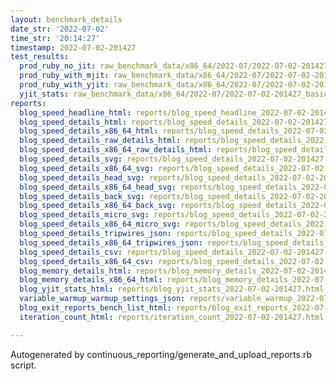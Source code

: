 ```yaml
---
layout: benchmark_details
date_str: '2022-07-02'
time_str: '20:14:27'
timestamp: 2022-07-02-201427
test_results:
  prod_ruby_no_jit: raw_benchmark_data/x86_64/2022-07/2022-07-02-201427_basic_benchmark_prod_ruby_no_jit.json
  prod_ruby_with_mjit: raw_benchmark_data/x86_64/2022-07/2022-07-02-201427_basic_benchmark_prod_ruby_with_mjit.json
  prod_ruby_with_yjit: raw_benchmark_data/x86_64/2022-07/2022-07-02-201427_basic_benchmark_prod_ruby_with_yjit.json
  yjit_stats: raw_benchmark_data/x86_64/2022-07/2022-07-02-201427_basic_benchmark_yjit_stats.json
reports:
  blog_speed_headline_html: reports/blog_speed_headline_2022-07-02-201427.html
  blog_speed_details_html: reports/blog_speed_details_2022-07-02-201427.html
  blog_speed_details_x86_64_html: reports/blog_speed_details_2022-07-02-201427.x86_64.html
  blog_speed_details_raw_details_html: reports/blog_speed_details_2022-07-02-201427.raw_details.html
  blog_speed_details_x86_64_raw_details_html: reports/blog_speed_details_2022-07-02-201427.x86_64.raw_details.html
  blog_speed_details_svg: reports/blog_speed_details_2022-07-02-201427.svg
  blog_speed_details_x86_64_svg: reports/blog_speed_details_2022-07-02-201427.x86_64.svg
  blog_speed_details_head_svg: reports/blog_speed_details_2022-07-02-201427.head.svg
  blog_speed_details_x86_64_head_svg: reports/blog_speed_details_2022-07-02-201427.x86_64.head.svg
  blog_speed_details_back_svg: reports/blog_speed_details_2022-07-02-201427.back.svg
  blog_speed_details_x86_64_back_svg: reports/blog_speed_details_2022-07-02-201427.x86_64.back.svg
  blog_speed_details_micro_svg: reports/blog_speed_details_2022-07-02-201427.micro.svg
  blog_speed_details_x86_64_micro_svg: reports/blog_speed_details_2022-07-02-201427.x86_64.micro.svg
  blog_speed_details_tripwires_json: reports/blog_speed_details_2022-07-02-201427.tripwires.json
  blog_speed_details_x86_64_tripwires_json: reports/blog_speed_details_2022-07-02-201427.x86_64.tripwires.json
  blog_speed_details_csv: reports/blog_speed_details_2022-07-02-201427.csv
  blog_speed_details_x86_64_csv: reports/blog_speed_details_2022-07-02-201427.x86_64.csv
  blog_memory_details_html: reports/blog_memory_details_2022-07-02-201427.html
  blog_memory_details_x86_64_html: reports/blog_memory_details_2022-07-02-201427.x86_64.html
  blog_yjit_stats_html: reports/blog_yjit_stats_2022-07-02-201427.html
  variable_warmup_warmup_settings_json: reports/variable_warmup_2022-07-02-201427.warmup_settings.json
  blog_exit_reports_bench_list_html: reports/blog_exit_reports_2022-07-02-201427.bench_list.html
  iteration_count_html: reports/iteration_count_2022-07-02-201427.html

---
```

Autogenerated by continuous_reporting/generate_and_upload_reports.rb script.
